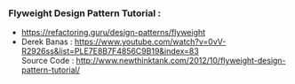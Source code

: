 ### Flyweight Design Pattern Tutorial :
* https://refactoring.guru/design-patterns/flyweight
* Derek Banas : https://www.youtube.com/watch?v=0vV-R2926ss&list=PLE7E8B7F4856C9B19&index=83 <br/>
Source Code : http://www.newthinktank.com/2012/10/flyweight-design-pattern-tutorial/
